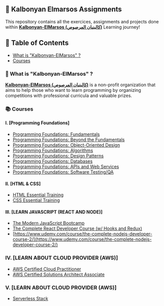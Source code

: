 ## 📁 Kalbonyan Elmarsos Assignments

This repository contains all the exercices, assignments and projects done within <a href="https://www.linkedin.com/company/%D9%83%D8%A7%D9%84%D8%A8%D9%86%D9%8A%D8%A7%D9%86-%D8%A7%D9%84%D9%85%D8%B1%D8%B5%D9%88%D8%B5/"><b>Kalbonyan-ElMarsos (كالبنيان المرصوص)</b></a> Learning journey!

## 📑 Table of Contents

- [What is "Kalbonyan-ElMarsos" ?](#-what-is-Kalbonyan-ElMarsos-)
- [Courses](#-courses)

### 🤔 What is "Kalbonyan-ElMarsos" ?

</span><a href="https://www.linkedin.com/company/%D9%83%D8%A7%D9%84%D8%A8%D9%86%D9%8A%D8%A7%D9%86-%D8%A7%D9%84%D9%85%D8%B1%D8%B5%D9%88%D8%B5/"><b>Kalbonyan-ElMarsos (كالبنيان المرصوص)</b></a> is a non-profit organization that aims to help those who want to learn programming by organizing competitions with professional curricula and valuable prizes.

### 📚 Courses
#### I. [Programming Foundations]
- [Programming Foundations: Fundamentals](https://www.linkedin.com/learning/programming-foundations-fundamentals-3)
- [Programming Foundations: Beyond the Fundamentals](https://www.linkedin.com/learning/programming-foundations-beyond-the-fundamentals)
- [Programming Foundations: Object-Oriented Design](https://www.linkedin.com/learning/programming-foundations-object-oriented-design-3)
- [Programming Foundations: Algorithms](https://www.linkedin.com/learning/programming-foundations-algorithms)
- [Programming Foundations: Design Patterns](https://www.linkedin.com/learning/programming-foundations-design-patterns-2)
- [Programming Foundations: Databases](https://www.linkedin.com/learning/programming-foundations-databases-2)
- [Programming Foundations: APIs and Web Services](https://www.linkedin.com/learning/programming-foundations-apis-and-web-services)
- [Programming Foundations: Software Testing/QA](https://www.linkedin.com/learning/programming-foundations-software-testing-qa)

#### II. [HTML & CSS]
- [HTML Essential Training](https://www.linkedin.com/learning/html-essential-training-4/what-is-html?u=73722380)
- [CSS Essential Training](https://www.linkedin.com/learning/css-essential-training-3/styling-documents-consistently?u=73722380)

#### III. [LEARN JAVASCRIPT (REACT AND NODE)]
- [The Modern JavaScript Bootcamp](https://www.udemy.com/course/modern-javascript/)
- [The Complete React Developer Course (w/ Hooks and Redux)](https://www.udemy.com/course/react-2nd-edition/)
- [https://www.udemy.com/course/the-complete-nodejs-developer-course-2/](https://www.udemy.com/course/the-complete-nodejs-developer-course-2/)

### IV. [LEARN ABOUT CLOUD PROVIDER (AWS)]
- [AWS Certified Cloud Practitioner](https://acloudguru.com/course/aws-certified-cloud-practitioner-2020)
- [AWS Certified Solutions Architect Associate](https://acloudguru.com/course/aws-certified-solutions-architect-associate-saa-c02)
### V. [LEARN ABOUT CLOUD PROVIDER (AWS)]
- [Serverless Stack](https://serverless-stack.com/)


